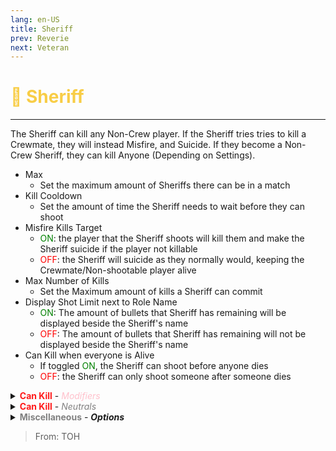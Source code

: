 ```yaml
---
lang: en-US
title: Sheriff
prev: Reverie
next: Veteran
---
```


# <font color="#f8cd46">🔫 <b>Sheriff</b></font> <Badge text="Killing" type="tip" vertical="middle"/>
---

The Sheriff can kill any Non-Crew player. If the Sheriff tries tries to kill a Crewmate, they will instead Misfire, and Suicide. If they become a Non-Crew Sheriff, they can kill Anyone (Depending on Settings).
* Max
  * Set the maximum amount of Sheriffs there can be in a match
* Kill Cooldown
  * Set the amount of time the Sheriff needs to wait before they can shoot
* Misfire Kills Target
  * <font color=green>ON</font>: the player that the Sheriff shoots will kill them and make the Sheriff suicide if the player not killable
  * <font color=red>OFF</font>: the Sheriff will suicide as they normally would, keeping the Crewmate/Non-shootable player alive
* Max Number of Kills
  * Set the Maximum amount of kills a Sheriff can commit
* Display Shot Limit next to Role Name
  * <font color=green>ON</font>: The amount of bullets that Sheriff has remaining will be displayed beside the Sheriff's name
  * <font color=red>OFF</font>: The amount of bullets that Sheriff has remaining will not be displayed beside the Sheriff's name
* Can Kill when everyone is Alive
  * If toggled <font color=green>ON</font>, the Sheriff can shoot before anyone dies
  * <font color=red>OFF</font>: the Sheriff can only shoot someone after someone dies

<details>
<summary><b><font color=#ff1919>Can Kill</font></b> - <i><font color=pink>Modifiers</font></i></summary>

* Madmates
  * <font color=green>ON</font>: the Sheriff can shoot anyone who is a Madmate
  * <font color=red>OFF</font>: the Sheriff can’t shoot people just for being Madmate
* Charmed
  * <font color=green>ON</font>: the Sheriff can shoot anyone who is Charmed
  * <font color=red>OFF</font>: the Sheriff can’t shoot people just for being Charmed
* Lovers
  * <font color=green>ON</font>: the Sheriff can shoot anyone who is Lovers
  * <font color=red>OFF</font>: the Sheriff can’t shoot people just for being Lovers
* Sidekicks
  * <font color=green>ON</font>: the Sheriff can shoot anyone who is a Sidekick
  * <font color=red>OFF</font>: the Sheriff can’t shoot people just for being Sidekick
* Egoists
  * <font color=green>ON</font>: the Sheriff can shoot anyone who is an Egoist
  * <font color=red>OFF</font>: the Sheriff can’t shoot people just for being Egoist
* Infected
  * <font color=green>ON</font>: the Sheriff can shoot anyone who is an Infected
  * <font color=red>OFF</font>: the Sheriff can’t shoot people just for being Infected
* Contagious
  * <font color=green>ON</font>: the Sheriff can shoot anyone who is a Contagious
  * <font color=red>OFF</font>: the Sheriff can’t shoot people just for being Contagious
* Neutrals
  * <font color=green>ON</font>: You can set if the Sheriff can shoot All Neutrals, or set Specific <font color=#7f8c8d>Neutrals</font> that they can shoot
  * <font color=red>OFF</font>: the Sheriff can’t shoot Any Neutrals
</details>

<details>
<summary><b><font color=#ff1919>Can Kill</font></b> - <i><font color=gray>Neutrals</font></i></summary>

* <font color=#7f8c8d>Neutral</font> Configuration
  * If toggled All <font color=green>ON</font>, Sheriff can shoot <font color=gray>ALL Neutrals</font>
  * If toggled <font color=gray>Individual Settings</font>, You can Set specifically which <font color=#7f8c8d>Neutrals</font> a Sheriff can shoot
* Crewpostor
  * <font color=green>ON</font>: This role can be shot by the Sheriff
  * <font color=red>OFF</font>: This role will be treated like how a <font color=#8cffff>Crewmate</font> is when they are shot by the Sheriff
* Parasite
  * <font color=green>ON</font>: This role can be shot by the Sheriff
  * <font color=red>OFF</font>: This role will be treated like how a <font color=#8cffff>Crewmate</font> is when they are shot by the Sheriff
* Convict
  * <font color=green>ON</font>: This role can be shot by the Sheriff
  * <font color=red>OFF</font>: This role will be treated like how a <font color=#8cffff>Crewmate</font> is when they are shot by the Sheriff
* Refugee
  * <font color=green>ON</font>: This role can be shot by the Sheriff
  * <font color=red>OFF</font>: This role will be treated like how a <font color=#8cffff>Crewmate</font> is when they are shot by the Sheriff
* Arsonist
  * <font color=green>ON</font>: This role can be shot by the Sheriff
  * <font color=red>OFF</font>: This role will be treated like how a <font color=#8cffff>Crewmate</font> is when they are shot by the Sheriff
* Doppelganger
  * <font color=green>ON</font>: This role can be shot by the Sheriff
  * <font color=red>OFF</font>: This role will be treated like how a <font color=#8cffff>Crewmate</font> is when they are shot by the Sheriff
* Pyromaniac
  * <font color=green>ON</font>: This role can be shot by the Sheriff
  * <font color=red>OFF</font>: This role will be treated like how a <font color=#8cffff>Crewmate</font> is when they are shot by the Sheriff
* Agitater
  * <font color=green>ON</font>: This role can be shot by the Sheriff
  * <font color=red>OFF</font>: This role will be treated like how a <font color=#8cffff>Crewmate</font> is when they are shot by the Sheriff
* Bandit
  * <font color=green>ON</font>: This role can be shot by the Sheriff
  * <font color=red>OFF</font>: This role will be treated like how a <font color=#8cffff>Crewmate</font> is when they are shot by the Sheriff
* Seeker
  * <font color=green>ON</font>: This role can be shot by the Sheriff
  * <font color=red>OFF</font>: This role will be treated like how a <font color=#8cffff>Crewmate</font> is when they are shot by the Sheriff
* Soul Collector
  * <font color=green>ON</font>: This role can be shot by the Sheriff
  * <font color=red>OFF</font>: This role will be treated like how a <font color=#8cffff>Crewmate</font> is when they are shot by the Sheriff
* Hex Master
  * <font color=green>ON</font>: This role can be shot by the Sheriff
  * <font color=red>OFF</font>: This role will be treated like how a <font color=#8cffff>Crewmate</font> is when they are shot by the Sheriff
* Jester
  * <font color=green>ON</font>: This role can be shot by the Sheriff
  * <font color=red>OFF</font>: This role will be treated like how a <font color=#8cffff>Crewmate</font> is when they are shot by the Sheriff
* God
  * <font color=green>ON</font>: This role can be shot by the Sheriff
  * <font color=red>OFF</font>: This role will be treated like how a <font color=#8cffff>Crewmate</font> is when they are shot by the Sheriff
* Opportunist
  * <font color=green>ON</font>: This role can be shot by the Sheriff
  * <font color=red>OFF</font>: This role will be treated like how a <font color=#8cffff>Crewmate</font> is when they are shot by the Sheriff
* Shaman
  * <font color=green>ON</font>: This role can be shot by the Sheriff
  * <font color=red>OFF</font>: This role will be treated like how a <font color=#8cffff>Crewmate</font> is when they are shot by the Sheriff
* Vector
  * <font color=green>ON</font>: This role can be shot by the Sheriff
  * <font color=red>OFF</font>: This role will be treated like how a <font color=#8cffff>Crewmate</font> is when they are shot by the Sheriff
* Terrorist
  * <font color=green>ON</font>: This role can be shot by the Sheriff
  * <font color=red>OFF</font>: This role will be treated like how a <font color=#8cffff>Crewmate</font> is when they are shot by the Sheriff
* Executioner
  * <font color=green>ON</font>: This role can be shot by the Sheriff
  * <font color=red>OFF</font>: This role will be treated like how a <font color=#8cffff>Crewmate</font> is when they are shot by the Sheriff
* Lawyer
  * <font color=green>ON</font>: This role can be shot by the Sheriff
  * <font color=red>OFF</font>: This role will be treated like how a <font color=#8cffff>Crewmate</font> is when they are shot by the Sheriff
* Jackal
  * <font color=green>ON</font>: This role can be shot by the Sheriff
  * <font color=red>OFF</font>: This role will be treated like how a <font color=#8cffff>Crewmate</font> is when they are shot by the Sheriff
* Poisoner
  * <font color=green>ON</font>: This role can be shot by the Sheriff
  * <font color=red>OFF</font>: This role will be treated like how a <font color=#8cffff>Crewmate</font> is when they are shot by the Sheriff
* Witch
  * <font color=green>ON</font>: This role can be shot by the Sheriff
  * <font color=red>OFF</font>: This role will be treated like how a <font color=#8cffff>Crewmate</font> is when they are shot by the Sheriff
* Innocent
  * <font color=green>ON</font>: This role can be shot by the Sheriff
  * <font color=red>OFF</font>: This role will be treated like how a <font color=#8cffff>Crewmate</font> is when they are shot by the Sheriff
* Pelican
  * <font color=green>ON</font>: This role can be shot by the Sheriff
  * <font color=red>OFF</font>: This role will be treated like how a <font color=#8cffff>Crewmate</font> is when they are shot by the Sheriff
* Revolutionist
  * <font color=green>ON</font>: This role can be shot by the Sheriff
  * <font color=red>OFF</font>: This role will be treated like how a <font color=#8cffff>Crewmate</font> is when they are shot by the Sheriff
* Serial Killer
  * <font color=green>ON</font>: This role can be shot by the Sheriff
  * <font color=red>OFF</font>: This role will be treated like how a <font color=#8cffff>Crewmate</font> is when they are shot by the Sheriff
* Juggernaut
  * <font color=green>ON</font>: This role can be shot by the Sheriff
  * <font color=red>OFF</font>: This role will be treated like how a <font color=#8cffff>Crewmate</font> is when they are shot by the Sheriff
* Infectious
  * <font color=green>ON</font>: This role can be shot by the Sheriff
  * <font color=red>OFF</font>: This role will be treated like how a <font color=#8cffff>Crewmate</font> is when they are shot by the Sheriff
* Hater
  * <font color=green>ON</font>: This role can be shot by the Sheriff
  * <font color=red>OFF</font>: This role will be treated like how a <font color=#8cffff>Crewmate</font> is when they are shot by the Sheriff
* Demon
  * <font color=green>ON</font>: This role can be shot by the Sheriff
  * <font color=red>OFF</font>: This role will be treated like how a <font color=#8cffff>Crewmate</font> is when they are shot by the Sheriff
* Stalker
  * <font color=green>ON</font>: This role can be shot by the Sheriff
  * <font color=red>OFF</font>: This role will be treated like how a <font color=#8cffff>Crewmate</font> is when they are shot by the Sheriff
* Workaholic
  * <font color=green>ON</font>: This role can be shot by the Sheriff
  * <font color=red>OFF</font>: This role will be treated like how a <font color=#8cffff>Crewmate</font> is when they are shot by the Sheriff
* Collector
  * <font color=green>ON</font>: This role can be shot by the Sheriff
  * <font color=red>OFF</font>: This role will be treated like how a <font color=#8cffff>Crewmate</font> is when they are shot by the Sheriff
* Provocateur
  * <font color=green>ON</font>: This role can be shot by the Sheriff
  * <font color=red>OFF</font>: This role will be treated like how a <font color=#8cffff>Crewmate</font> is when they are shot by the Sheriff
* Sunnyboy
  * <font color=green>ON</font>: This role can be shot by the Sheriff
  * <font color=red>OFF</font>: This role will be treated like how a <font color=#8cffff>Crewmate</font> is when they are shot by the Sheriff
* Blood Knight
  * <font color=green>ON</font>: This role can be shot by the Sheriff
  * <font color=red>OFF</font>: This role will be treated like how a <font color=#8cffff>Crewmate</font> is when they are shot by the Sheriff
* Wraith
  * <font color=green>ON</font>: This role can be shot by the Sheriff
  * <font color=red>OFF</font>: This role will be treated like how a <font color=#8cffff>Crewmate</font> is when they are shot by the Sheriff
* Follower
  * <font color=green>ON</font>: This role can be shot by the Sheriff
  * <font color=red>OFF</font>: This role will be treated like how a <font color=#8cffff>Crewmate</font> is when they are shot by the Sheriff
* Romantic
  * <font color=green>ON</font>: This role can be shot by the Sheriff
  * <font color=red>OFF</font>: This role will be treated like how a <font color=#8cffff>Crewmate</font> is when they are shot by the Sheriff
* Vengeful Romantic
  * <font color=green>ON</font>: This role can be shot by the Sheriff
  * <font color=red>OFF</font>: This role will be treated like how a <font color=#8cffff>Crewmate</font> is when they are shot by the Sheriff
* Ruthless Romantic
  * <font color=green>ON</font>: This role can be shot by the Sheriff
  * <font color=red>OFF</font>: This role will be treated like how a <font color=#8cffff>Crewmate</font> is when they are shot by the Sheriff
* Cultist
  * <font color=green>ON</font>: This role can be shot by the Sheriff
  * <font color=red>OFF</font>: This role will be treated like how a <font color=#8cffff>Crewmate</font> is when they are shot by the Sheriff
* Virus
  * <font color=green>ON</font>: This role can be shot by the Sheriff
  * <font color=red>OFF</font>: This role will be treated like how a <font color=#8cffff>Crewmate</font> is when they are shot by the Sheriff
* Pursuer
  * <font color=green>ON</font>: This role can be shot by the Sheriff
  * <font color=red>OFF</font>: This role will be treated like how a <font color=#8cffff>Crewmate</font> is when they are shot by the Sheriff
* Phantom
  * <font color=green>ON</font>: This role can be shot by the Sheriff
  * <font color=red>OFF</font>: This role will be treated like how a <font color=#8cffff>Crewmate</font> is when they are shot by the Sheriff
* Jinx
  * <font color=green>ON</font>: This role can be shot by the Sheriff
  * <font color=red>OFF</font>: This role will be treated like how a <font color=#8cffff>Crewmate</font> is when they are shot by the Sheriff
* Maverick
  * <font color=green>ON</font>: This role can be shot by the Sheriff
  * <font color=red>OFF</font>: This role will be treated like how a <font color=#8cffff>Crewmate</font> is when they are shot by the Sheriff
* Cursed Soul
  * <font color=green>ON</font>: This role can be shot by the Sheriff
  * <font color=red>OFF</font>: This role will be treated like how a <font color=#8cffff>Crewmate</font> is when they are shot by the Sheriff
* Pirate
  * <font color=green>ON</font>: This role can be shot by the Sheriff
  * <font color=red>OFF</font>: This role will be treated like how a <font color=#8cffff>Crewmate</font> is when they are shot by the Sheriff
* Potion Master
  * <font color=green>ON</font>: This role can be shot by the Sheriff
  * <font color=red>OFF</font>: This role will be treated like how a <font color=#8cffff>Crewmate</font> is when they are shot by the Sheriff
* Pickpocket
  * <font color=green>ON</font>: This role can be shot by the Sheriff
  * <font color=red>OFF</font>: This role will be treated like how a <font color=#8cffff>Crewmate</font> is when they are shot by the Sheriff
* Traitor
  * <font color=green>ON</font>: This role can be shot by the Sheriff
  * <font color=red>OFF</font>: This role will be treated like how a <font color=#8cffff>Crewmate</font> is when they are shot by the Sheriff
* Vulture
  * <font color=green>ON</font>: This role can be shot by the Sheriff
  * <font color=red>OFF</font>: This role will be treated like how a <font color=#8cffff>Crewmate</font> is when they are shot by the Sheriff
* Plaguebearer
  * <font color=green>ON</font>: This role can be shot by the Sheriff
  * <font color=red>OFF</font>: This role will be treated like how a <font color=#8cffff>Crewmate</font> is when they are shot by the Sheriff
* Medusa
  * <font color=green>ON</font>: This role can be shot by the Sheriff
  * <font color=red>OFF</font>: This role will be treated like how a <font color=#8cffff>Crewmate</font> is when they are shot by the Sheriff
* Sidekick
  * <font color=green>ON</font>: This role can be shot by the Sheriff
  * <font color=red>OFF</font>: This role will be treated like how a <font color=#8cffff>Crewmate</font> is when they are shot by the Sheriff
* Spiritcaller
  * <font color=green>ON</font>: This role can be shot by the Sheriff
  * <font color=red>OFF</font>: This role will be treated like how a <font color=#8cffff>Crewmate</font> is when they are shot by the Sheriff
* Amnesiac
  * <font color=green>ON</font>: This role can be shot by the Sheriff
  * <font color=red>OFF</font>: This role will be treated like how a <font color=#8cffff>Crewmate</font> is when they are shot by the Sheriff
* Doomsayer
  * <font color=green>ON</font>: This role can be shot by the Sheriff
  * <font color=red>OFF</font>: This role will be treated like how a <font color=#8cffff>Crewmate</font> is when they are shot by the Sheriff
* Punching Bag
  * <font color=green>ON</font>: This role can be shot by the Sheriff
  * <font color=red>OFF</font>: This role will be treated like how a <font color=#8cffff>Crewmate</font> is when they are shot by the Sheriff
* Shroud
  * <font color=green>ON</font>: This role can be shot by the Sheriff
  * <font color=red>OFF</font>: This role will be treated like how a <font color=#8cffff>Crewmate</font> is when they are shot by the Sheriff
* Werewolf
  * <font color=green>ON</font>: This role can be shot by the Sheriff
  * <font color=red>OFF</font>: This role will be treated like how a <font color=#8cffff>Crewmate</font> is when they are shot by the Sheriff
* Coven Leader
  * <font color=green>ON</font>: This role can be shot by the Sheriff
  * <font color=red>OFF</font>: This role will be treated like how a <font color=#8cffff>Crewmate</font> is when they are shot by the Sheriff
* Necromancer
  * <font color=green>ON</font>: This role can be shot by the Sheriff
  * <font color=red>OFF</font>: This role will be treated like how a <font color=#8cffff>Crewmate</font> is when they are shot by the Sheriff
* Huntsman
  * <font color=green>ON</font>: This role can be shot by the Sheriff
  * <font color=red>OFF</font>: This role will be treated like how a <font color=#8cffff>Crewmate</font> is when they are shot by the Sheriff
* Banshee
  * <font color=green>ON</font>: This role can be shot by the Sheriff
  * <font color=red>OFF</font>: This role will be treated like how a <font color=#8cffff>Crewmate</font> is when they are shot by the Sheriff
* Occultist
  * <font color=green>ON</font>: This role can be shot by the Sheriff
  * <font color=red>OFF</font>: This role will be treated like how a <font color=#8cffff>Crewmate</font> is when they are shot by the Sheriff
* Shade
  * <font color=green>ON</font>: This role can be shot by the Sheriff
  * <font color=red>OFF</font>: This role will be treated like how a <font color=#8cffff>Crewmate</font> is when they are shot by the Sheriff
  * Imitator
  * <font color=green>ON</font>: This role can be shot by the Sheriff
  * <font color=red>OFF</font>: This role will be treated like how a <font color=#8cffff>Crewmate</font> is when they are shot by the Sheriff
</details>

<details>
<summary><b><font color=gray>Miscellaneous</font></b> - <i><b>Options</b></i></summary>

* Sidekick Sheriff Can Go Berserk
  * <font color=green>ON</font>: a Jackal Sidekick Sheriff can kill anyone (Like a Mad Sheriff can)
  * <font color=red>OFF</font>: a Jackal Sidekick Sheriff cannot kill anyone
* Non Crew-Sheriff Configuration
  * <font color=green>ON</font>: you can set which teams a Mad Sheriff is allowed to shoot
  * <font color=red>OFF</font>: Mad Sheriff can shoot as it normally would
* Impostors
  * <font color=green>ON</font>: a Non Crew-Sheriff can shoot <font color=red>Impostors</font> (Including teammates)
  * <font color=red>OFF</font>: a Non Crew-Sheriff cannot shoot Impostors
* Neutrals
  * <font color=green>ON</font>: a Non Crew-Sheriff can shoot <font color=#7f8c8d>Neutrals</font> (Including teammates)
  * <font color=red>OFF</font>: a Non Crew-Sheriff cannot shoot Neutrals
* Crewmates
  * <font color=green>ON</font>: a Non Crew-Sheriff can shoot <font color=#8cffff>Crewmates</font> (Including teammates)
  * <font color=red>OFF</font>: a Non Crew-Sheriff cannot shoot Crewmates
</details>

> From: TOH